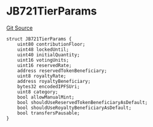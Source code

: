 # JB721TierParams

[Git Source](https://github.com/jbx-protocol/juice-721-delegate/blob/24c33179caef17b169ec5b6eb95923f5da66bf32/contracts/structs/JB721TierParams.sol)

```solidity
struct JB721TierParams {
    uint80 contributionFloor;
    uint48 lockedUntil;
    uint40 initialQuantity;
    uint16 votingUnits;
    uint16 reservedRate;
    address reservedTokenBeneficiary;
    uint8 royaltyRate;
    address royaltyBeneficiary;
    bytes32 encodedIPFSUri;
    uint8 category;
    bool allowManualMint;
    bool shouldUseReservedTokenBeneficiaryAsDefault;
    bool shouldUseRoyaltyBeneficiaryAsDefault;
    bool transfersPausable;
}
```

